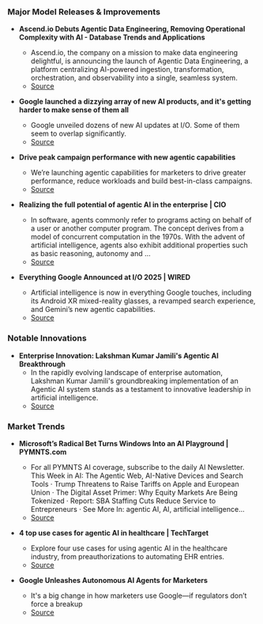 ### Major Model Releases & Improvements

- **Ascend.io Debuts Agentic Data Engineering, Removing Operational Complexity with AI - Database Trends and Applications**
  - Ascend.io, the company on a mission to make data engineering delightful, is announcing the launch of Agentic Data Engineering, a platform centralizing AI-powered ingestion, transformation, orchestration, and observability into a single, seamless system.
  - [Source](https://www.dbta.com/Editorial/News-Flashes/Ascendio-Debuts-Agentic-Data-Engineering-Removing-Operational-Complexity-with-AI-169650.aspx)

- **Google launched a dizzying array of new AI products, and it's getting harder to make sense of them all**
  - Google unveiled dozens of new AI updates at I/O. Some of them seem to overlap significantly.
  - [Source](https://www.businessinsider.com/google-io-new-ai-updates-overlap)

- **Drive peak campaign performance with new agentic capabilities**
  - We’re launching agentic capabilities for marketers to drive greater performance, reduce workloads and build best-in-class campaigns.
  - [Source](https://blog.google/products/ads-commerce/ai-agents-marketing-advisor/)

- **Realizing the full potential of agentic AI in the enterprise | CIO**
  - In software, agents commonly refer to programs acting on behalf of a user or another computer program. The concept derives from a model of concurrent computation in the 1970s. With the advent of artificial intelligence, agents also exhibit additional properties such as basic reasoning, autonomy and ...
  - [Source](https://www.cio.com/article/3989217/beyond-automation-realizing-the-full-potential-of-agentic-ai-in-the-enterprise.html)

- **Everything Google Announced at I/O 2025 | WIRED**
  - Artificial intelligence is now in everything Google touches, including its Android XR mixed-reality glasses, a revamped search experience, and Gemini’s new agentic capabilities.
  - [Source](https://www.wired.com/story/everything-google-announced-at-io-2025/)

### Notable Innovations

- **Enterprise Innovation: Lakshman Kumar Jamili's Agentic AI Breakthrough**
  - In the rapidly evolving landscape of enterprise automation, Lakshman Kumar Jamili's groundbreaking implementation of an Agentic AI system stands as a testament to innovative leadership in artificial intelligence.
  - [Source](https://www.freepressjournal.in/latest-news/enterprise-innovation-lakshman-kumar-jamilis-agentic-ai-breakthrough)

### Market Trends

- **Microsoft’s Radical Bet Turns Windows Into an AI Playground | PYMNTS.com**
  - For all PYMNTS AI coverage, subscribe to the daily AI Newsletter. This Week in AI: The Agentic Web, AI-Native Devices and Search Tools · Trump Threatens to Raise Tariffs on Apple and European Union · The Digital Asset Primer: Why Equity Markets Are Being Tokenized · Report: SBA Staffing Cuts Reduce Service to Entrepreneurs · See More In: agentic AI, AI, artificial intelligence...
  - [Source](https://www.pymnts.com/artificial-intelligence-2/2025/microsoft-to-make-windows-agentic-for-new-web-experience/)

- **4 top use cases for agentic AI in healthcare | TechTarget**
  - Explore four use cases for using agentic AI in the healthcare industry, from preauthorizations to automating EHR entries.
  - [Source](https://www.techtarget.com/healthtechanalytics/feature/4-top-use-cases-for-agentic-AI-in-healthcare)

- **Google Unleashes Autonomous AI Agents for Marketers**
  - It's a big change in how marketers use Google—if regulators don’t force a breakup
  - [Source](https://www.adweek.com/media/google-debuts-ai-agent-for-marketers-baked-into-chrome-and-agentic-assistants/)